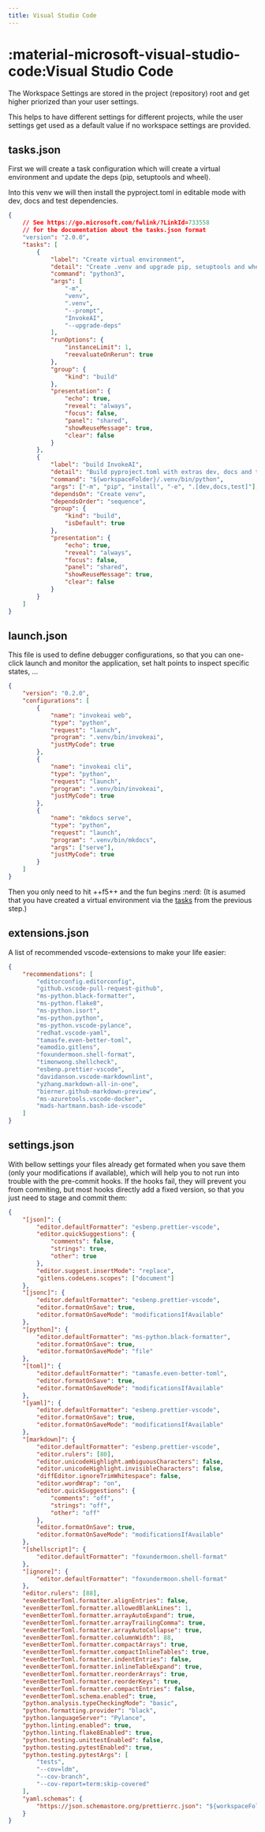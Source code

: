 ```yaml
---
title: Visual Studio Code
---
```


# :material-microsoft-visual-studio-code:Visual Studio Code

The Workspace Settings are stored in the project (repository) root and get
higher priorized than your user settings.

This helps to have different settings for different projects, while the user
settings get used as a default value if no workspace settings are provided.

## tasks.json

First we will create a task configuration which will create a virtual
environment and update the deps (pip, setuptools and wheel).

Into this venv we will then install the pyproject.toml in editable mode with
dev, docs and test dependencies.

```json
{
    // See https://go.microsoft.com/fwlink/?LinkId=733558
    // for the documentation about the tasks.json format
    "version": "2.0.0",
    "tasks": [
        {
            "label": "Create virtual environment",
            "detail": "Create .venv and upgrade pip, setuptools and wheel",
            "command": "python3",
            "args": [
                "-m",
                "venv",
                ".venv",
                "--prompt",
                "InvokeAI",
                "--upgrade-deps"
            ],
            "runOptions": {
                "instanceLimit": 1,
                "reevaluateOnRerun": true
            },
            "group": {
                "kind": "build"
            },
            "presentation": {
                "echo": true,
                "reveal": "always",
                "focus": false,
                "panel": "shared",
                "showReuseMessage": true,
                "clear": false
            }
        },
        {
            "label": "build InvokeAI",
            "detail": "Build pyproject.toml with extras dev, docs and test",
            "command": "${workspaceFolder}/.venv/bin/python",
            "args": ["-m", "pip", "install", "-e", ".[dev,docs,test]"],
            "dependsOn": "Create venv",
            "dependsOrder": "sequence",
            "group": {
                "kind": "build",
                "isDefault": true
            },
            "presentation": {
                "echo": true,
                "reveal": "always",
                "focus": false,
                "panel": "shared",
                "showReuseMessage": true,
                "clear": false
            }
        }
    ]
}
```

## launch.json

This file is used to define debugger configurations, so that you can one-click
launch and monitor the application, set halt points to inspect specific states,
...

```json title=".vscode/launch.json"
{
    "version": "0.2.0",
    "configurations": [
        {
            "name": "invokeai web",
            "type": "python",
            "request": "launch",
            "program": ".venv/bin/invokeai",
            "justMyCode": true
        },
        {
            "name": "invokeai cli",
            "type": "python",
            "request": "launch",
            "program": ".venv/bin/invokeai",
            "justMyCode": true
        },
        {
            "name": "mkdocs serve",
            "type": "python",
            "request": "launch",
            "program": ".venv/bin/mkdocs",
            "args": ["serve"],
            "justMyCode": true
        }
    ]
}
```

Then you only need to hit ++f5++ and the fun begins :nerd: (It is asumed that
you have created a virtual environment via the [tasks](#tasksjson) from the
previous step.)

## extensions.json

A list of recommended vscode-extensions to make your life easier:

```json title=".vscode/extensions.json"
{
    "recommendations": [
        "editorconfig.editorconfig",
        "github.vscode-pull-request-github",
        "ms-python.black-formatter",
        "ms-python.flake8",
        "ms-python.isort",
        "ms-python.python",
        "ms-python.vscode-pylance",
        "redhat.vscode-yaml",
        "tamasfe.even-better-toml",
        "eamodio.gitlens",
        "foxundermoon.shell-format",
        "timonwong.shellcheck",
        "esbenp.prettier-vscode",
        "davidanson.vscode-markdownlint",
        "yzhang.markdown-all-in-one",
        "bierner.github-markdown-preview",
        "ms-azuretools.vscode-docker",
        "mads-hartmann.bash-ide-vscode"
    ]
}
```

## settings.json

With bellow settings your files already get formated when you save them (only
your modifications if available), which will help you to not run into trouble
with the pre-commit hooks. If the hooks fail, they will prevent you from
commiting, but most hooks directly add a fixed version, so that you just need to
stage and commit them:

```json title=".vscode/settings.json"
{
    "[json]": {
        "editor.defaultFormatter": "esbenp.prettier-vscode",
        "editor.quickSuggestions": {
            "comments": false,
            "strings": true,
            "other": true
        },
        "editor.suggest.insertMode": "replace",
        "gitlens.codeLens.scopes": ["document"]
    },
    "[jsonc]": {
        "editor.defaultFormatter": "esbenp.prettier-vscode",
        "editor.formatOnSave": true,
        "editor.formatOnSaveMode": "modificationsIfAvailable"
    },
    "[python]": {
        "editor.defaultFormatter": "ms-python.black-formatter",
        "editor.formatOnSave": true,
        "editor.formatOnSaveMode": "file"
    },
    "[toml]": {
        "editor.defaultFormatter": "tamasfe.even-better-toml",
        "editor.formatOnSave": true,
        "editor.formatOnSaveMode": "modificationsIfAvailable"
    },
    "[yaml]": {
        "editor.defaultFormatter": "esbenp.prettier-vscode",
        "editor.formatOnSave": true,
        "editor.formatOnSaveMode": "modificationsIfAvailable"
    },
    "[markdown]": {
        "editor.defaultFormatter": "esbenp.prettier-vscode",
        "editor.rulers": [80],
        "editor.unicodeHighlight.ambiguousCharacters": false,
        "editor.unicodeHighlight.invisibleCharacters": false,
        "diffEditor.ignoreTrimWhitespace": false,
        "editor.wordWrap": "on",
        "editor.quickSuggestions": {
            "comments": "off",
            "strings": "off",
            "other": "off"
        },
        "editor.formatOnSave": true,
        "editor.formatOnSaveMode": "modificationsIfAvailable"
    },
    "[shellscript]": {
        "editor.defaultFormatter": "foxundermoon.shell-format"
    },
    "[ignore]": {
        "editor.defaultFormatter": "foxundermoon.shell-format"
    },
    "editor.rulers": [88],
    "evenBetterToml.formatter.alignEntries": false,
    "evenBetterToml.formatter.allowedBlankLines": 1,
    "evenBetterToml.formatter.arrayAutoExpand": true,
    "evenBetterToml.formatter.arrayTrailingComma": true,
    "evenBetterToml.formatter.arrayAutoCollapse": true,
    "evenBetterToml.formatter.columnWidth": 88,
    "evenBetterToml.formatter.compactArrays": true,
    "evenBetterToml.formatter.compactInlineTables": true,
    "evenBetterToml.formatter.indentEntries": false,
    "evenBetterToml.formatter.inlineTableExpand": true,
    "evenBetterToml.formatter.reorderArrays": true,
    "evenBetterToml.formatter.reorderKeys": true,
    "evenBetterToml.formatter.compactEntries": false,
    "evenBetterToml.schema.enabled": true,
    "python.analysis.typeCheckingMode": "basic",
    "python.formatting.provider": "black",
    "python.languageServer": "Pylance",
    "python.linting.enabled": true,
    "python.linting.flake8Enabled": true,
    "python.testing.unittestEnabled": false,
    "python.testing.pytestEnabled": true,
    "python.testing.pytestArgs": [
        "tests",
        "--cov=ldm",
        "--cov-branch",
        "--cov-report=term:skip-covered"
    ],
    "yaml.schemas": {
        "https://json.schemastore.org/prettierrc.json": "${workspaceFolder}/.prettierrc.yaml"
    }
}
```
